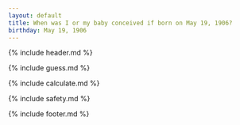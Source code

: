 ```yaml
---
layout: default
title: When was I or my baby conceived if born on May 19, 1906?
birthday: May 19, 1906
---
```


{% include header.md %}

{% include guess.md %}

{% include calculate.md %}

{% include safety.md %}

{% include footer.md %}



